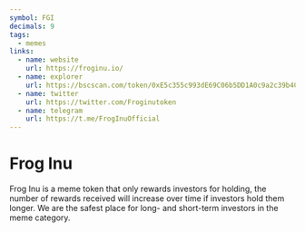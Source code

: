 ```yaml
---
symbol: FGI
decimals: 9
tags:
  - memes
links:
  - name: website
    url: https://froginu.io/
  - name: explorer
    url: https://bscscan.com/token/0xE5c355c993dE69C06b5DD1A0c9a2c39b4Cde5511
  - name: twitter
    url: https://twitter.com/Froginutoken
  - name: telegram
    url: https://t.me/FrogInuOfficial
---
```


# Frog Inu

Frog Inu is a meme token that only rewards investors for holding, the number of rewards received will increase over time if investors hold them longer. We are the safest place for long- and short-term investors in the meme category.

